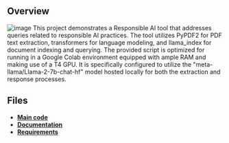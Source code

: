 ## Overview
![image](https://images.unsplash.com/photo-1636690424408-4330adc3e583?q=80&w=2940&auto=format&fit=crop&ixlib=rb-4.0.3&ixid=M3wxMjA3fDB8MHxwaG90by1wYWdlfHx8fGVufDB8fHx8fA%3D%3D)
This project demonstrates a Responsible AI tool that addresses queries related to responsible AI practices. The tool utilizes PyPDF2 for PDF text extraction, transformers for language modeling, and llama_index for document indexing and querying. The provided script is optimized for running in a Google Colab environment equipped with ample RAM and making use of a T4 GPU. It is specifically configured to utilize the "meta-llama/Llama-2-7b-chat-hf" model hosted locally for both the extraction and response processes.

## Files
- **[Main code](https://github.com/Satarupa22-SD/Responsible-AI/blob/main/responsible_llama.ipynb)**
- **[Documentation](https://github.com/Satarupa22-SD/Responsible-AI/blob/main/README.md)**
- **[Requirements](https://github.com/Satarupa22-SD/Responsible-AI/blob/main/requirements.txt)**

